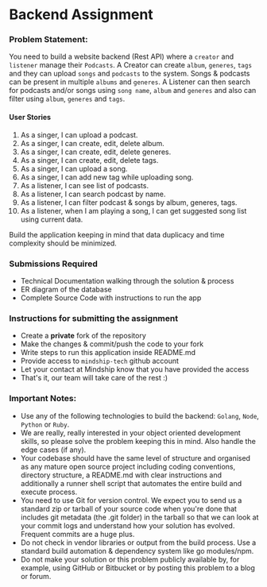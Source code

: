 # Backend Assignment

### Problem Statement:
You need to build a website backend (Rest API) where a `creator` and `listener` manage their `Podcasts`. A Creator can create `album`, `generes`, `tags` and they can upload `songs` and `podcasts` to the system. Songs & podcasts can be present in multiple `albums` and `generes`. A Listener can then search for podcasts and/or songs using `song name`, `album` and `generes` and also can filter using `album`, `generes` and `tags`.

#### User Stories
1. As a singer, I can upload a podcast.
2. As a singer, I can create, edit, delete album.
3. As a singer, I can create, edit, delete generes.
4. As a singer, I can create, edit, delete tags.
5. As a singer, I can upload a song.
6. As a singer, I can add new tag while uploading song.
7. As a listener, I can see list of podcasts.
8. As a listener, I can search podcast by name.
9. As a listener, I can filter podcast & songs by album, generes, tags.
10. As a listener, when I am playing a song, I can get suggested song list using current data.

Build the application keeping in mind that data duplicacy and time complexity should be minimized.

### Submissions Required
- Technical Documentation walking through the solution & process
- ER diagram of the database
- Complete Source Code with instructions to run the app

### Instructions for submitting the assignment
-   Create a  **private**  fork of the repository
-   Make the changes & commit/push the code to your fork
-   Write steps to run this application inside README.md
-   Provide access to  `mindship-tech`  github account
-   Let your contact at Mindship know that you have provided the access
-   That's it, our team will take care of the rest :)

### Important Notes:
-   Use any of the following technologies to build the backend: `Golang`, `Node`, `Python` or `Ruby`.
-   We are really, really interested in your object oriented development skills, so please solve the problem keeping this in mind. Also handle the edge cases (if any).
-   Your codebase should have the same level of structure and organised as any mature open source project including coding conventions, directory structure, a README.md with clear instructions and additionally a runner shell script that automates the entire build and execute process.
-   You need to use Git for version control. We expect you to send us a standard zip or tarball of your source code when you're done that includes git metadata (the .git folder) in the tarball so that we can look at your commit logs and understand how your solution has evolved. Frequent commits are a huge plus.
-   Do not check in vendor libraries or output from the build process. Use a standard build automation & dependency system like go modules/npm.
-   Do not make your solution or this problem publicly available by, for example, using GitHub or Bitbucket or by posting this problem to a blog or forum.
